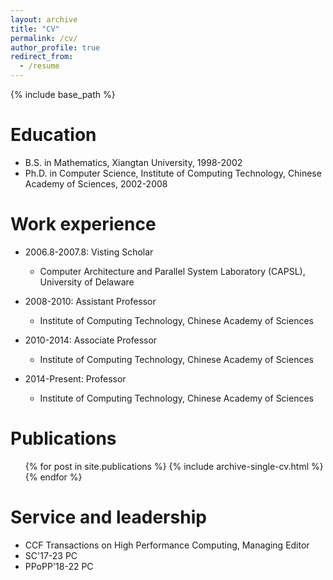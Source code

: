 ```yaml
---
layout: archive
title: "CV"
permalink: /cv/
author_profile: true
redirect_from:
  - /resume
---
```


{% include base_path %}

Education
======
* B.S. in Mathematics, Xiangtan University, 1998-2002
* Ph.D. in Computer Science, Institute of Computing Technology, Chinese Academy of Sciences, 2002-2008

Work experience
======
* 2006.8-2007.8: Visting Scholar
  * Computer Architecture and Parallel System Laboratory (CAPSL), University of Delaware

* 2008-2010: Assistant Professor
  * Institute of Computing Technology, Chinese Academy of Sciences

* 2010-2014: Associate Professor
  * Institute of Computing Technology, Chinese Academy of Sciences

* 2014-Present: Professor
  * Institute of Computing Technology, Chinese Academy of Sciences
  
Publications
======
  <ul>{% for post in site.publications %}
    {% include archive-single-cv.html %}
  {% endfor %}</ul>
  
Service and leadership
======
* CCF Transactions on High Performance Computing, Managing Editor
* SC'17-23 PC
* PPoPP'18-22 PC
